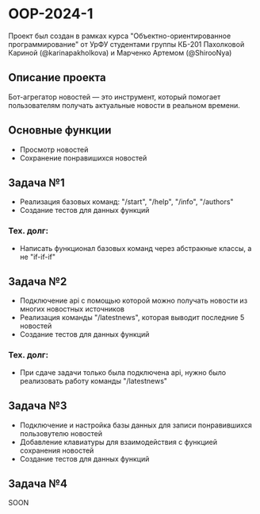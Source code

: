 # OOP-2024-1
Проект был создан в рамках курса "Объектно-ориентированное программирование" от УрФУ студентами группы КБ-201 Пахолковой Кариной (@karinapakholkova) и Марченко Артемом (@ShirooNya)

## Описание проекта

Бот-агрегатор новостей — это инструмент, который помогает пользователям получать актуальные новости в реальном времени.

## Основные функции
- Просмотр новостей
- Сохранение понравишихся новостей

## Задача №1
- Реализация базовых команд: "/start", "/help", "/info", "/authors"
- Создание тестов для данных функций

### Тех. долг:
- Написать функционал базовых команд через абстракные классы, а не "if-if-if"
  
## Задача №2
- Подключение api с помощью которой можно получать новости из многих новостных источников
- Реализация команды "/latestnews", которая выводит последние 5 новостей 
- Создание тестов для данных функций

### Тех. долг:
- При сдаче задачи только была подключена api, нужно было реализовать работу команды "/latestnews"

## Задача №3
- Подключение и настройка базы данных для записи понравившихся пользовутелю новостей
- Добавление клавиатуры для взаимодействия с функцией сохранения новостей
- Создание тестов для данных функций

## Задача №4
SOON
